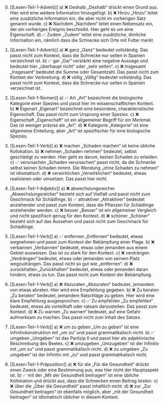 
0) [[Lesen-Teil-1-Adverb]]
    a) ❌ Deshalb
        „Deshalb“ drückt einen Grund aus. Hier wird eine weitere Information hinzugefügt.
    b) ❌ Hinzu
        „Hinzu“ leitet eine zusätzliche Information ein, die aber nicht im vorherigen Satz genannt wurde.
    c) ❌ Nachdem
        „Nachdem“ leitet einen Nebensatz ein, der ein vorheriges Ereignis beschreibt. Hier geht es um eine Eigenschaft.
    d) ✅ Zudem
        „Zudem“ leitet eine zusätzliche, ähnliche Information ein, nämlich dass die Schnecke sich Orte mit Futter merkt.

1) [[Lesen-Teil-1-Adverb]]
    a) ❌ ganz
        „Ganz“ bedeutet vollständig. Das passt nicht zum Kontext, dass die Schnecke nur selten in Spanien verzeichnet ist.
    b) ✅ gar
        „Gar“ verstärkt eine negative Aussage und bedeutet hier „überhaupt nicht“ oder „sehr selten“.
    c) ❌ insgesamt
        „Insgesamt“ bedeutet die Summe oder Gesamtzahl. Das passt nicht zum Kontext der Verbreitung.
    d) ❌ völlig
        „Völlig“ bedeutet vollständig. Das passt nicht zum Kontext, dass die Schnecke nur selten in Spanien verzeichnet ist.

2) [[Lesen-Teil-1-Nomen]]
    a) ✅ Art
        „Art“ bezeichnet die biologische Kategorie einer Spezies und passt hier im wissenschaftlichen Kontext.
    b) ❌ Eigenart
        „Eigenart“ bezeichnet eine besondere, charakteristische Eigenschaft. Das passt nicht zum Ursprung einer Spezies.
    c) ❌ Eigenschaft
        „Eigenschaft“ ist ein allgemeiner Begriff für ein Merkmal. Das ist weniger präzise als „Art“.
    d) ❌ Kategorie
        „Kategorie“ ist eine allgemeine Einteilung, aber „Art“ ist spezifischer für eine biologische Spezies.

3) [[Lesen-Teil-1-Verb]]
    a) ❌ machen
        „Schaden machen“ ist keine übliche Kollokation.
    b) ❌ nehmen
        „Schaden nehmen“ bedeutet, selbst geschädigt zu werden. Hier geht es darum, keinen Schaden zu erleiden.
    c) ✅ verursachen
        „Schaden verursachen“ passt nicht, da die Schnecke selbst keinen Schaden nimmt. Die Wendung „ohne Schaden zu nehmen“ ist idiomatisch.
    d) ❌ verwirklichen
        „Verwirklichen“ bedeutet, etwas realisieren oder umsetzen. Das passt hier nicht.

4) [[Lesen-Teil-1-Adjektiv]]
    a) ❌ abwechslungsreicher
        „Abwechslungsreicher“ bezieht sich auf Vielfalt und passt nicht zum Geschmack für Schädlinge.
    b) ✅ attraktiver
        „Attraktiver“ bedeutet anziehender und passt zum Kontext, dass die Pflanzen für Schädlinge anziehender werden.
    c) ❌ besser
        „Besser“ ist ein allgemeiner Vergleich und nicht spezifisch genug für den Kontext.
    d) ❌ schöner
        „Schöner“ bezieht sich auf das Aussehen und passt nicht zum Geschmack für Schädlinge.

5) [[Lesen-Teil-1-Verb]]
    a) ✅ entfernen
        „Entfernen“ bedeutet, etwas wegnehmen und passt zum Kontext der Bekämpfung einer Plage.
    b) ❌ verbannen
        „Verbannen“ bedeutet, etwas oder jemanden aus einem Gebiet ausweisen. Das ist zu stark für den Kontext.
    c) ❌ verdrängen
        „Verdrängen“ bedeutet, etwas oder jemanden von seinem Platz wegzudrängen. Das passt nicht so gut wie „entfernen“.
    d) ❌ zurückhalten
        „Zurückhalten“ bedeutet, etwas oder jemanden daran hindern, etwas zu tun. Das passt nicht zum Kontext der Bekämpfung.

6) [[Lesen-Teil-1-Verb]]
    a) ❌ Abzuraten
        „Abzuraten“ bedeutet, jemandem von etwas abraten. Hier wird eine Empfehlung gegeben.
    b) ❌ Zu beraten
        „Zu beraten“ bedeutet, jemandem Ratschläge zu geben. Hier wird eine klare Empfehlung ausgesprochen.
    c) ✅ Zu empfehlen
        „Zu empfehlen“ bedeutet, etwas als vorteilhaft oder ratsam darzustellen. Das passt zum Kontext.
    d) ❌ Zu warnen
        „Zu warnen“ bedeutet, auf eine Gefahr aufmerksam zu machen. Das passt nicht zum Inhalt des Satzes.

7) [[Lesen-Teil-1-Verb]]
    a) ❌ um zu geben
        „Um zu geben“ ist eine Infinitivkonstruktion mit „um zu“ und passt grammatikalisch nicht.
    b) ✅ umgeben
        „Umgeben“ ist das Partizip II und passt hier als adjektivische Beschreibung des Beetes.
    c) ❌ umzugeben
        „Umzugeben“ ist der Infinitiv mit „um zu“ und passt grammatikalisch nicht.
    d) ❌ zu umgeben
        „Zu umgeben“ ist der Infinitiv mit „zu“ und passt grammatikalisch nicht.

8) [[Lesen-Teil-1-Präposition]]
    a) ❌ für die
        „Für die Gesundheit“ drückt einen Zweck oder eine Bestimmung aus, was hier nicht der Hauptaspekt ist.
    b) ✅ mit der
        „Mit der Gesundheit beitragen“ ist eine übliche Kollokation und drückt aus, dass die Schnecken einen Beitrag leisten.
    c) ❌ über die
        „Über die Gesundheit“ passt inhaltlich nicht.
    d) ❌ zur
        „Zur Gesundheit beitragen“ ist ebenfalls möglich, aber „mit der Gesundheit beitragen“ ist idiomatisch üblicher in diesem Kontext.
